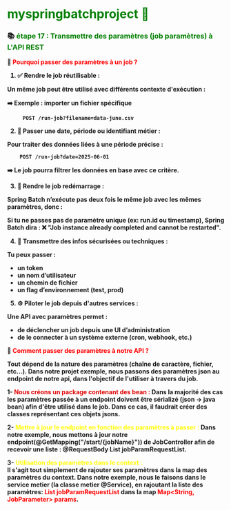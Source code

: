# <font color=green> myspringbatchproject 🎯 </font>

<b>

### 📚 <font color=green> étape 17 : Transmettre des paramètres (job paramètres) à L'API REST </font>

🧠 <font color=red> Pourquoi passer des paramètres à un job ? </font>

1. ✅ Rendre le job réutilisable : 

Un même job peut être utilisé avec différents contexte d'exécution :

➡️ Exemple : importer un fichier spécifique

         POST /run-job?filename=data-june.csv

2. 📅 Passer une date, période ou identifiant métier : 

Pour traiter des données liées à une période précise :


        POST /run-job?date=2025-06-01

➡️ Le job pourra filtrer les données en base avec ce critère.


3. 🔄 Rendre le job redémarrage : 

Spring Batch n’exécute pas deux fois le même job avec les mêmes paramètres, donc :

Si tu ne passes pas de paramètre unique (ex: run.id ou timestamp), Spring Batch dira :
❌ "Job instance already completed and cannot be restarted".

4. 🔐 Transmettre des infos sécurisées ou techniques : 

Tu peux passer :

- un token 
- un nom d’utilisateur 
- un chemin de fichier 
- un flag d’environnement (test, prod)

5. ⚙️ Piloter le job depuis d'autres services : 

Une API avec paramètres permet :

- de déclencher un job depuis une UI d’administration 
- de le connecter à un système externe (cron, webhook, etc.)


📑 <font color=red> Comment passer des paramètres à notre API ? </font>

Tout dépend de la nature des paramètres (chaîne de caractère, fichier, etc...).
Dans notre projet exemple, nous passons des paramètres json au endpoint de notre api, dans l'objectif de l'utiliser à 
travers du job.

1- <font color =yellow. > Nous créons un package contenant des bean :</font> 
Dans la majorité des cas les paramètres passée à un endpoint doivent être sérializé (json -> java bean) afin d'être utilisé
dans le job. Dans ce cas, il faudrait créer des classes représentant ces objets jsons.

2- <font color=yellow> Mettre à jour le endpoint en fonction des paramètres à passer : </font>
Dans notre exemple, nous mettons à jour notre endpoint(@GetMapping("/start/{jobName}")) de JobController afin de recevoir 
une liste : @RequestBody List<JobParamsRequest> jobParamRequestList.


3-<font color=yellow> Utilisation des paramètres dans le context : </font>   
Il s'agit tout simplement de rajouter ses paramètres dans la map des paramètres du context. 
Dans notre exemple, nous le faisons dans le service metier (la classe metier @Service), en rajoutant la liste des paramètres:
<font color=red>List<JobParamsRequest> jobParamRequestList</font> dans la map <font color=red> Map<String, JobParameter> params</font>.
